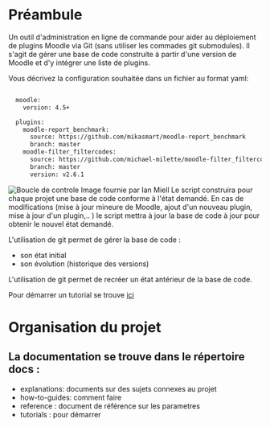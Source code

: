 # Préambule

Un outil d'administration en ligne de commande pour aider au déploiement de plugins Moodle via Git (sans utiliser les commades git submodules).
Il s'agit de gérer une base de code construite à partir d'une version de Moodle et d'y intégrer une liste de plugins.

Vous décrivez la configuration souhaitée dans un fichier au format yaml:

```bash

  moodle:
    version: 4.5+

  plugins:
    moodle-report_benchmark:
      source: https://github.com/mikasmart/moodle-report_benchmark
      branch: master  
    moodle-filter_filtercodes:
      source: https://github.com/michael-milette/moodle-filter_filtercodes
      branch: master
      version: v2.6.1

```    


![Boucle de controle](../pictures/Boucle_de_controle.png)
Image fournie par Ian Miell 
Le script construira pour chaque projet une base de code conforme à l'état demandé.
En cas de modifications (mise à jour mineure de Moodle, ajout d'un nouveau plugin, mise à jour d'un plugin,.. ) le script mettra à jour la base de code à jour pour obtenir le nouvel état demandé. 


L'utilisation de git permet de gérer la base de code :
- son état initial
- son évolution (historique des versions)

L'utilisation de git permet de recréer un état antérieur de la base de code.

Pour démarrer un tutorial se trouve [ici](docs/tutorials/Getting-started.md) 

# Organisation du projet



## La documentation se trouve dans le répertoire **docs** :
- explanations: documents sur des sujets connexes au projet
- how-to-guides: comment faire 
- reference : document de référence sur les parametres
- tutorials : pour démarrer



